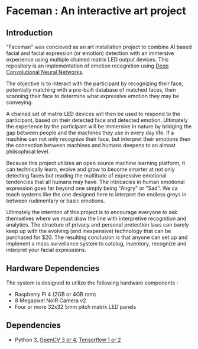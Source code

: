 # Faceman : An interactive art project

## Introduction

"Faceman" was concieved as an art installation project to combine AI based facial and facial expression (or emotion) detection with an immersive experience using multiple chained matrix LED output devices. This repository is an implementation of emotion recognition using [Deep Convolutional Neural Networks](https://github.com/atulapra/Emotion-detection/blob/master/ResearchPaper.pdf).

The objective is to interact with the participant by recognizing their face, potentially matching with a pre-built database of matched faces, then scanning their face to determine what expressive emotion they may be conveying.

A chained set of matrix LED devices will then be used to respond to the participant, based on their detected face and detected emotion. Ultimately the experience by the participant will be immersive in nature by bridging the gap between people and the machines they use in every day life. If a machine can not only recognize their face, but interpret their emotions then the connection between machines and humans deepens to an almost philsophical level.

Because this project utilizes an open source machine learning platform, it can technically learn, evolve and grow to become smarter at not only detecting faces but reading the multitude of expressive emotional tendencies that all humans may have. The intricacies in human emotional expression goes far beyond one simply being "Angry" or "Sad". We ca teach systems like the one designed here to interpret the endless greys in between rudimentary or basic emotions.

Ultimately the intention of this project is to encourage everyone to ask themselves where we must draw the line with interpretive recognition and analytics. The structure of privacy and personal protection laws can barely keep up with the evolving (and inexpensive) technology that can be purchased for $20. The resulting conclusion is that anyone can set up and implenent a mass surveilance system to catalog, inventory, recognize and interpret your facial expressions. 


## Hardware Dependencies

The system is designed to utilize the following hardware components :

- Raspberry Pi 4 (2GB or 4GB ram)
- 8 Megapixel NoIR Camera v2
- Four or more 32x32 5mm pitch matrix LED panels

## Dependencies

- Python 3, [OpenCV 3 or 4](https://opencv.org/), [Tensorflow 1 or 2](https://www.tensorflow.org/)


